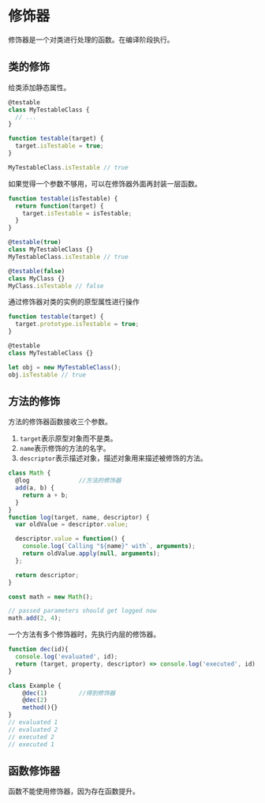 # 修饰器
修饰器是一个对类进行处理的函数。在编译阶段执行。
## 类的修饰
给类添加静态属性。
```javascript
@testable
class MyTestableClass {
  // ...
}

function testable(target) {
  target.isTestable = true;
}

MyTestableClass.isTestable // true
```
如果觉得一个参数不够用，可以在修饰器外面再封装一层函数。
```javascript
function testable(isTestable) {
  return function(target) {
    target.isTestable = isTestable;
  }
}

@testable(true)
class MyTestableClass {}
MyTestableClass.isTestable // true

@testable(false)
class MyClass {}
MyClass.isTestable // false
```
通过修饰器对类的实例的原型属性进行操作
```javascript
function testable(target) {
  target.prototype.isTestable = true;
}

@testable
class MyTestableClass {}

let obj = new MyTestableClass();
obj.isTestable // true
```

## 方法的修饰
方法的修饰器函数接收三个参数。  
1. `target`表示原型对象而不是类。
2. `name`表示修饰的方法的名字。
3. `descriptor`表示描述对象，描述对象用来描述被修饰的方法。

```javascript
class Math {
  @log              //方法的修饰器
  add(a, b) {
    return a + b;
  }
}
function log(target, name, descriptor) {
  var oldValue = descriptor.value;

  descriptor.value = function() {
    console.log(`Calling "${name}" with`, arguments);
    return oldValue.apply(null, arguments);
  };

  return descriptor;
}

const math = new Math();

// passed parameters should get logged now
math.add(2, 4);
```

一个方法有多个修饰器时，先执行内层的修饰器。
```javascript
function dec(id){
  console.log('evaluated', id);
  return (target, property, descriptor) => console.log('executed', id);
}

class Example {
    @dec(1)         //得到修饰器
    @dec(2)
    method(){}
}
// evaluated 1
// evaluated 2
// executed 2
// executed 1
```

## 函数修饰器
函数不能使用修饰器，因为存在函数提升。